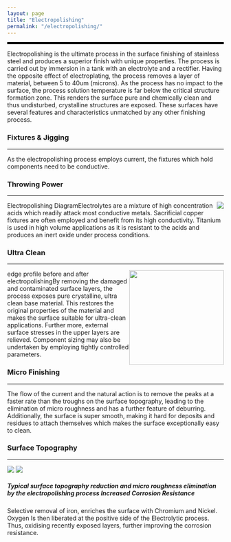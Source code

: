 ```yaml
---
layout: page
title: "Electropolishing"
permalink: "/electropolishing/"
---
```


<hr style="border: 2px solid black">

Electropolishing is the ultimate process in the surface finishing of stainless steel and produces a superior finish with unique properties. The process is carried out by immersion in a tank with an electrolyte and a rectifier. Having the opposite effect of electroplating, the process removes a layer of material, between 5 to 40um (microns). As the process has no impact to the surface, the process solution temperature is far below the critical structure formation zone. This renders the surface pure and chemically clean and thus undisturbed, crystalline structures are exposed. These surfaces have several features and characteristics unmatched by any other finishing process.

### Fixtures & Jigging
<hr>
As the electropolishing process employs current, the fixtures which hold components need to be conductive.

### Throwing Power
<hr>

<img src="{{ site.url }}{{ site.baseurl }}/images/electropolishing-diagram3.png" style="float: right;">

Electropolishing DiagramElectrolytes are a mixture of high concentration acids which readily attack most conductive metals. Sacrificial copper fixtures are often employed and benefit from its high conductivity. Titanium is used in high volume applications as it is resistant to the acids and produces an inert oxide under process conditions.

### Ultra Clean
<hr>

<img src="{{ site.url }}{{ site.baseurl }}/images/electropolishing-featured2.jpg" style="float: right; width:220px">

edge profile before and after electropolishingBy removing the damaged and contaminated surface layers, the process exposes pure crystalline, ultra clean base material. This restores the original properties of the material and makes the surface suitable for ultra-clean applications. Further more, external surface stresses in the upper layers are relieved. Component sizing may also be undertaken by employing tightly controlled parameters.

### Micro Finishing
<hr>
The flow of the current and the natural action is to remove the peaks at a faster rate than the troughs on the surface topography, leading to the elimination of micro roughness and has a further feature of deburring. Additionally, the surface is super smooth, making it hard for deposits and residues to attach themselves which makes the surface exceptionally easy to clean.

### Surface Topography
<hr>

<img src="{{ site.url }}{{ site.baseurl }}/images/surface-topography-reduction-through-electropolishing-I.jpg">

<img src="{{ site.url }}{{ site.baseurl }}/images/surface-topography-reduction-through-electropolishing-II.jpg">



##### *Typical surface topography reduction and micro roughness elimination by the electropolishing process* Increased Corrosion Resistance

Selective removal of iron, enriches the surface with Chromium and Nickel. Oxygen Is then liberated at the positive side of the Electrolytic process. Thus, oxidising recently exposed layers, further improving the corrosion resistance.
